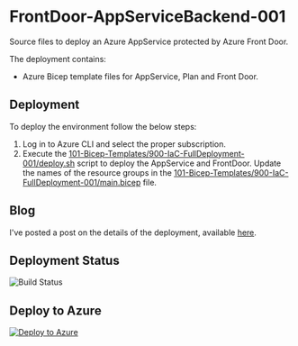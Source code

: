 # FrontDoor-AppServiceBackend-001
Source files to deploy an Azure AppService protected by Azure Front Door.

The deployment contains:
* Azure Bicep template files for AppService, Plan and Front Door.

## Deployment
To deploy the environment follow the below steps:

1. Log in to Azure CLI and select the proper subscription.
2. Execute the [101-Bicep-Templates/900-IaC-FullDeployment-001/deploy.sh](https://github.com/cpolydorou/BicepSamples/blob/main/AKS%20-PrivateCluster-001/101-Bicep-Templates/900-IaC-FullDeployment-001/deploy.sh) script to deploy the AppService and FrontDoor. Update the names of the resource groups in the [101-Bicep-Templates/900-IaC-FullDeployment-001/main.bicep](https://github.com/cpolydorou/BicepSamples/blob/main/AKS%20-PrivateCluster-001/101-Bicep-Templates/900-IaC-FullDeployment-001/main.bicep) file.

## Blog
I've posted a post on the details of the deployment, available [here](https://blog.cpolydorou.net/2022/06/protecting-appservice-using-front-door.html).

## Deployment Status
![Build Status](https://vsrm.dev.azure.com/christospolydorou/_apis/public/Release/badge/a8001c7b-70d1-4fd4-b4b5-ab1a8bbbc570/6/6)

## Deploy to Azure
[![Deploy to Azure](https://aka.ms/deploytoazurebutton)](https://raw.githubusercontent.com/cpolydorou/BicepSamples/main/FrontDoor-AppServiceBackend-001/101-Bicep-Templates/900-IaC-FullDeployment-001/main.json)